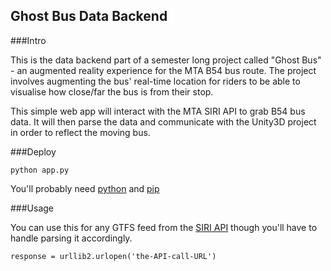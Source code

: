 ## Ghost Bus Data Backend

###Intro

This is the data backend part of a semester long project called "Ghost Bus" - an augmented reality experience for the MTA B54 bus route. The project involves augmenting the bus' real-time location for riders to be able to visualise how close/far the bus is from their stop. 

This simple web app will interact with the MTA SIRI API to grab B54 bus data. It will then parse the data and communicate with the Unity3D project in order to reflect the moving bus.

###Deploy

```
python app.py
```

You'll probably need [python](https://www.python.org/) and [pip](https://github.com/pypa/pip) 

###Usage

You can use this for any GTFS feed from the [SIRI API](http://bustime.mta.info/wiki/Developers/SIRIVehicleMonitoring)
though you'll have to handle parsing it accordingly.
```
response = urllib2.urlopen('the-API-call-URL')
```

